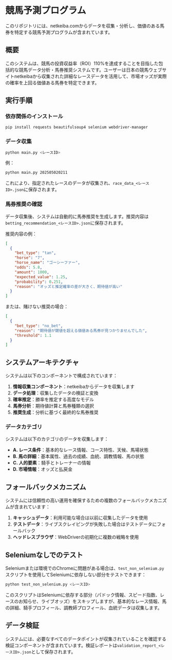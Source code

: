 # 競馬予測プログラム

このリポジトリには、netkeiba.comからデータを収集・分析し、価値のある馬券を特定する競馬予測プログラムが含まれています。

## 概要

このシステムは、競馬の投資収益率（ROI）110%を達成することを目指した包括的な競馬データ分析・馬券推奨システムです。ユーザーは日本の競馬ウェブサイトnetkeibaから収集された詳細なレースデータを活用して、市場オッズが実際の確率を上回る価値ある馬券を特定できます。

## 実行手順

### 依存関係のインストール

```bash
pip install requests beautifulsoup4 selenium webdriver-manager
```

### データ収集

```bash
python main.py <レースID>
```

例：
```bash
python main.py 202505020211
```

これにより、指定されたレースのデータが収集され、`race_data_<レースID>.json`に保存されます。

### 馬券推奨の確認

データ収集後、システムは自動的に馬券推奨を生成します。推奨内容は`betting_recommendation_<レースID>.json`に保存されます。

推奨内容の例：
```json
[
  {
    "bet_type": "tan",
    "horse": "7",
    "horse_name": "ゴーシーファー",
    "odds": 5.8,
    "amount": 1000,
    "expected_value": 1.25,
    "probability": 0.251,
    "reason": "オッズと推定確率の差が大きく、期待値が高い"
  }
]
```

または、賭けない推奨の場合：
```json
[
  {
    "bet_type": "no_bet",
    "reason": "期待値が閾値を超える価値ある馬券が見つかりませんでした",
    "threshold": 1.1
  }
]
```

## システムアーキテクチャ

システムは以下のコンポーネントで構成されています：

1. **情報収集コンポーネント**：netkeibaからデータを収集します
2. **データ処理**：収集したデータの検証と変換
3. **確率推定**：勝率を推定する高度なモデル
4. **馬券分析**：期待値計算と馬券種類の選択
5. **推奨生成**：分析に基づく最終的な馬券推奨

### データカテゴリ

システムは以下のカテゴリのデータを収集します：

- **A. レース条件**：基本的なレース情報、コース特性、天候、馬場状態
- **B. 馬の詳細**：基本属性、過去の成績、血統、調教情報、馬の状態
- **C. 人的要素**：騎手とトレーナーの情報
- **D. 市場情報**：オッズと払戻金

## フォールバックメカニズム

システムには信頼性の高い運用を確保するための複数のフォールバックメカニズムが含まれています：

1. **キャッシュデータ**：利用可能な場合は以前に収集したデータを使用
2. **テストデータ**：ライブスクレイピングが失敗した場合はテストデータにフォールバック
3. **ヘッドレスブラウザ**：WebDriverの初期化に複数の戦略を使用

## Seleniumなしでのテスト

Seleniumまたは環境でのChromeに問題がある場合は、`test_non_selenium.py`スクリプトを使用してSeleniumに依存しない部分をテストできます：

```bash
python test_non_selenium.py <レースID>
```

このスクリプトはSeleniumに依存する部分（パドック情報、スピード指数、レースのお知らせ、ライブオッズ）をスキップしますが、基本的なレース情報、馬の詳細、騎手プロフィール、調教師プロフィール、血統データは収集します。

## データ検証

システムには、必要なすべてのデータポイントが収集されていることを確認する検証コンポーネントが含まれています。検証レポートは`validation_report_<レースID>.json`として保存されます。
